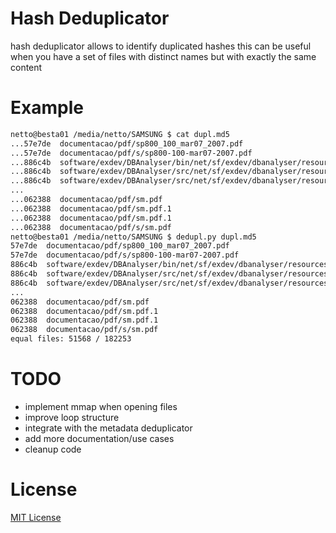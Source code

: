 # Hash Deduplicator
hash deduplicator allows to identify duplicated hashes
this can be useful when you have a set of files with distinct names but with exactly the same content

# Example
```bash
netto@besta01 /media/netto/SAMSUNG $ cat dupl.md5
...57e7de  documentacao/pdf/sp800_100_mar07_2007.pdf
...57e7de  documentacao/pdf/s/sp800-100-mar07-2007.pdf
...886c4b  software/exdev/DBAnalyser/bin/net/sf/exdev/dbanalyser/resources/documentation/JSON-pt_files/object.gif
...886c4b  software/exdev/DBAnalyser/src/net/sf/exdev/dbanalyser/resources/documentation/JSON-pt_files/object.gif
...886c4b  software/exdev/DBAnalyser/src/net/sf/exdev/dbanalyser/resources/documentation/JSON-pt_files/object.gif
...
...062388  documentacao/pdf/sm.pdf
...062388  documentacao/pdf/sm.pdf.1
...062388  documentacao/pdf/sm.pdf.1
...062388  documentacao/pdf/s/sm.pdf
netto@besta01 /media/netto/SAMSUNG $ dedupl.py dupl.md5
57e7de  documentacao/pdf/sp800_100_mar07_2007.pdf
57e7de  documentacao/pdf/s/sp800-100-mar07-2007.pdf
886c4b  software/exdev/DBAnalyser/bin/net/sf/exdev/dbanalyser/resources/documentation/JSON-pt_files/object.gif
886c4b  software/exdev/DBAnalyser/src/net/sf/exdev/dbanalyser/resources/documentation/JSON-pt_files/object.gif
886c4b  software/exdev/DBAnalyser/src/net/sf/exdev/dbanalyser/resources/documentation/JSON-pt_files/object.gif
...
062388  documentacao/pdf/sm.pdf
062388  documentacao/pdf/sm.pdf.1
062388  documentacao/pdf/sm.pdf.1
062388  documentacao/pdf/s/sm.pdf
equal files: 51568 / 182253
```

# TODO
* implement mmap when opening files
* improve loop structure
* integrate with the metadata deduplicator
* add more documentation/use cases
* cleanup code

# License
[MIT License](https://opensource.org/licenses/MIT)
